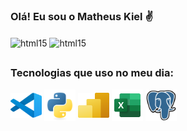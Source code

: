 ### Olá! Eu sou o Matheus Kiel ✌
<div style="Display: inline_block">
    <img align="center" alt="html15" src="https://github-readme-stats.vercel.app/api?username=matheuskiel&show_icons=true&theme=tokyonight">
    <img align="center" alt="html15" src="https://github-readme-stats.vercel.app/api/top-langs/?username=matheuskiel&theme=tokyonight">
</div>

##

### Tecnologias que uso no meu dia:
<div style="Display: inline_block">
    <img align="center" alt="kiel-powerBI" height="40" width="50" src="/icons/vscode-original.svg">
    <img align="center" alt="kiel-powerBI" height="50" width="50" src="/icons/python-original.svg">
    <img align="center" alt="kiel-powerBI" height="40" width="50" src="/icons/Power-BI.svg">
    <img align="center" alt="kiel-powerBI" height="50" width="50" src="/icons/excel-icon.svg">
    <img align="center" alt="kiel-powerBI" height="50" width="50" src="/icons/postgresql-original.svg">
    
</div>

##
